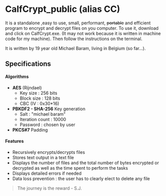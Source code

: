 # CalfCrypt_public (alias CC)

It is a standalone ,easy to use, small, performant, ~~portable~~ and efficient program to encrypt and decrypt files on you computer.
To use it, download and click on CalfCrypt.exe. (It may not work because it is written in machine code for my machine).
Then follow the instructions on the terminal.

It is written by 19 year old Michael Baram, living in Belgium (so far...).

## Specifications
#### Algorithms
- **AES** (Rijndael) 
  - Key size : 256 bits
  - Block size : 128 bits
  - CBC (IV : 0x30*16) 
- **PBKDF2 - SHA-256** Key generation
  - Salt : "michael baram"
  - Iteration count : 10000
  - Password : chosen by user
- **PKCS#7** Padding

#### Features
- Recursively encrypts/decrypts files
- Stores text output in a text file
- Displays the number of files and the total number of bytes encrypted or decrypted as well as the time spent to perform the tasks
- Displays detailed errors if needed
- Data loss prevention : the user has to clearly elect to delete any file


>The journey is the reward - S.J.
